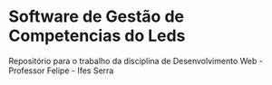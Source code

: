 # Software de Gestão de Competencias do Leds
Repositório para o trabalho da disciplina de Desenvolvimento Web - Professor Felipe - Ifes Serra

